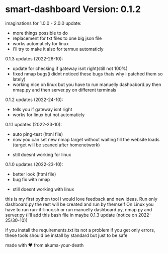 # smart-dashboard Version: 0.1.2
imaginations for 1.0.0 - 2.0.0 update:
+ more things possible to do
+ replacement for txt files to one big json file
+ works automaticly for linux
+ i'll try to make it also for termux automaticly

0.1.3 updates (2022-26-10):
+ update for checking if gateway isnt right(still not 100%)
+ fixed nmap bugs(i didnt noticed these bugs thats why i patched them so lately)
+ working nice on linux but you have to run manuelly dashoabord.py then nmap.py and then server.py on different terminals

0.1.2 updates (2022-24-10):
+ tells you if gateway isnt right
+ works for linux but not automaticly

0.1.1 updates (2022-23-10):
+ auto ping-test (html file)
+ now you can set new nmap target without waiting till the website loads (target will be scaned after homenetwork)
- still doesnt working for linux

0.1.0 updates (2022-23-10):
+ better look (html file)
+ bug fix with nmap
- still doesnt working with linux

this is my first python tool i would love feedback and new ideas.
Run only dashboard.py the rest will be created and run by themself
On Linux you have to run run-if-linux.sh or run manuelly dashboard.py, nmap.py and server.py (i'll add this bash file in maybe 0.1.3 update (notice on 2022-25/30-10))

if you install the requirements.txt its not a problem if you get only errors, these tools should be install by standard but just to be safe

made with ❤️ from akuma-your-death
